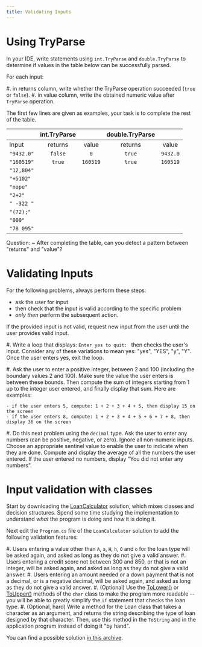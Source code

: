 ```yaml
---
title: Validating Inputs
---
```


# Using TryParse

In your IDE, write statements using `int.TryParse` and `double.TryParse` to determine if values in the table below can be successfully parsed.

For each input:

#. in returns column, write whether the TryParse operation succeeded (`true` or `false`).
#. in value column, write the obtained numeric value after `TryParse` operation.

The first few lines are given as examples, your task is to complete the rest of the table.

| |	int.TryParse | | double.TryParse | |
| :--- | :---: | :---: | :---: | :---: |
| Input	| returns |	value	| returns |	value |
| `"9432.0"`	| `false` |	`0`	| `true` |	`9432.0` |
| `"160519"`	| `true`  |	`160519` | `true` |	`160519` |
| `"12,804"` | | | | |
| `"+5102"` |||||
| `"nope"` |||||
| `"2+2"` |||||
| `" -322 "` |||||
| `"(72);"` |||||
| `"000"` |||||
| `"78 095"` |||||

Question:
~  After completing the table, can you detect a pattern between "returns" and "value"?

# Validating Inputs

For the following problems, always perform these steps:

- ask the user for input
- then check that the input is valid according to the specific problem
- _only then_ perform the subsequent action.

If the provided input is not valid, request new input from the user until the user provides valid input.

#. Write a loop that displays: `Enter yes to quit: ` then checks the user's input. Consider any of these variations to mean yes: "yes", "YES", "y", "Y". Once the user enters yes, exit the loop.

#. Ask the user to enter a positive integer, between 2 and 100 (including the boundary values 2 and 100). Make sure the value the user enters is between these bounds. Then compute the sum of integers starting from 1 up to the integer user entered, and finally display that sum. Here are examples:

    - if the user enters 5, compute: 1 + 2 + 3 + 4 + 5, then display 15 on the screen
    - if the user enters 8, compute: 1 + 2 + 3 + 4 + 5 + 6 + 7 + 8, then display 36 on the screen

#. Do this next problem using the `decimal` type. Ask the user to enter any numbers (can be positive, negative, or zero). Ignore all non-numeric inputs. Choose an appropriate sentinel value to enable the user to indicate when they are done. Compute and display the average of all the numbers the user entered. If the user entered no numbers, display "You did not enter any numbers".

# Input validation with classes

Start by downloading the [LoanCalculator](LoanCalculator.zip) solution, which mixes classes and decision structures.
Spend some time studying the implementation to understand _what_ the program is doing and _how_ it is doing it.

Next edit the `Program.cs` file of the `LoanCalculator` solution to add the following validation features:

#. Users entering a value other than `A`, `a`, `H`, `h`, `O` and `o` for the loan type will be asked again, and asked as long as they do not give a valid answer.
#. Users entering a credit score not between 300 and 850, or that is not an integer, will be asked again, and asked as long as they do not give a valid answer.
#. Users entering an amount needed or a down payment that is not a decimal, or is a negative decimal, will be asked again,  and asked as long as they do not give a valid answer.
#. (Optional) Use the [ToLower()](https://docs.microsoft.com/en-us/dotnet/api/system.char.tolower?view=netframework-4.7.2) or [ToUpper()](https://docs.microsoft.com/en-us/dotnet/api/system.char.toupper?view=netframework-4.7.2) methods of the `char` class to make the program more readable -- you will be able to greatly simplify the `if` statement that checks the loan type.
#. (Optional, hard) Write a method for the Loan class that takes a character as an argument, and returns the string describing the type of loan designed by that character. Then, use this method in the `ToString` and in the application program instead of doing it "by hand".

You can find a possible solution [in this archive](Solution_LoanCalculator.zip).
